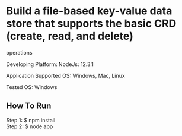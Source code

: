 # Build a file-based key-value data store that supports the basic CRD (create, read, and delete)
operations

Developing Platform:
  NodeJs: 12.3.1
  
Application Supported OS:
  Windows, Mac, Linux
  
Tested OS:
  Windows


## How To Run

  Step 1: $ npm install  
  Step 2: $ node app
